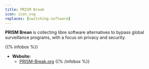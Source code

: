 ```yaml
---
title: PRISM Break
icon: icon.svg
replaces: [switching-software]
---
```


**PRISM Brean** is collecting libre software alternatives to bypass global surveillance programs, with a focus on privacy and security.

{{% infobox %}}
- **Website:** 
    - [PRISM-Break.org](https://prism-break.org/en/)
{{% /infobox %}}